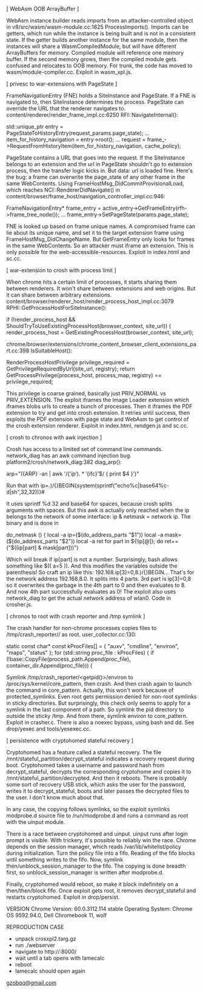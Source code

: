 [ WebAsm OOB ArrayBuffer ]

WebAsm instance builder reads imports from an attacker-controlled object in v8/src/wasm/wasm-module.cc:1625 ProcessImports(). Imports can be getters, which run while the instance is being built and is not in a consistent state. If the getter builds another instance for the same module, then the instances will share a WasmCompiledModule, but will have different ArrayBuffers for memory. Compiled module will reference one memory buffer. If the second memory grows, then the compiled module gets confused and relocates to OOB memory. For trunk, the code has moved to wasm/module-compiler.cc. Exploit in wasm_xpl.js.


[ privesc to war-extensions with PageState ]

FrameNavigationEntry (FNE) holds a SiteInstance and PageState. If a FNE is navigated to, then SiteInstance determines the process. PageState can override the URL that the renderer navigates to. content/renderer/render_frame_impl.cc:6250 RFI::NavigateInternal():

  std::unique_ptr<HistoryEntry> entry =
    PageStateToHistoryEntry(request_params.page_state);
  ...
  item_for_history_navigation = entry->root();
  ...
  request = frame_->RequestFromHistoryItem(item_for_history_navigation,
                                           cache_policy);

PageState contains a URL that goes into the request. If the SiteInstance belongs to an extension and the url in PageState shouldn't go to extension process, then the transfer logic kicks in. But data: url is loaded fine. Here's the bug: a frame can overwrite the page_state of any other frame in the same WebContents. Using FrameHostMsg_DidCommitProvisionalLoad, which reaches NCI::RendererDidNavigate() in content/browser/frame_host/navigation_controller_impl.cc:946:

  FrameNavigationEntry* frame_entry =
      active_entry->GetFrameEntry(rfh->frame_tree_node());
  ...
  frame_entry->SetPageState(params.page_state);

FNE is looked up based on frame unique names. A compromised frame can lie about its unique name, and set it to the target extension frame using FrameHostMsg_DidChangeName. But GetFrameEntry only looks for frames in the same WebContents. So an attacker must iframe an extension. This is only possible for the web-accessible-resources. Exploit in index.html and sc.cc.


[ war-extension to crosh with process limit ]

When chrome hits a certain limit of processes, it starts sharing them between renderers. It won't share between extensions and web origins. But it can share between arbitrary extensions. content/browser/renderer_host/render_process_host_impl.cc:3079 RPHI::GetProcessHostForSiteInstance():

  if (!render_process_host &&
      ShouldTryToUseExistingProcessHost(browser_context, site_url)) {
    render_process_host = GetExistingProcessHost(browser_context, site_url);

chrome/browser/extensions/chrome_content_browser_client_extensions_part.cc:398 IsSuitableHost():

  RenderProcessHostPrivilege privilege_required =
      GetPrivilegeRequiredByUrl(site_url, registry);
  return GetProcessPrivilege(process_host, process_map, registry) ==
         privilege_required;

This privilege is coarse grained, basically just PRIV_NORMAL vs PRIV_EXTENSION. The exploit iframes the Image Loader extension which iframes blobs urls to create a bunch of processes. Then it iframes the PDF extension to try and get into crosh extension. It retries until success, then exploits the PDF extension with page state and WebAsm to get control of the crosh extension renderer. Exploit in index.html, rendgen.js and sc.cc.


[ crosh to chronos with awk injection ]

Crosh has access to a limited set of command line commands. network_diag has an awk command injection bug. platform2/crosh/network_diag:382 diag_arp():

  arp="$(${ARP} -an | awk '/('${ip}').*'${ifc}'$/ { print $4 }')"

Run that with ip=.)/{}BEGIN{system(sprintf("echo%c<base64>|base64%c-d|sh",32,32))}#

It uses sprintf %d 32 and base64 for spaces, because crosh splits arguments with spaces. But this awk is actually only reached when the ip belongs to the network of some interface: ip & netmask = network ip. The binary and is done in

do_netmask () {
  local -a ip=($(do_address_parts "$1"))
  local -a mask=($(do_address_parts "$2"))
  local -a ret
  for part in ${!ip[@]}; do
    ret+=("$((ip[part] & mask[part]))")

Which will break if ip[part] is not a number. Surprisingly, bash allows something like $(( a=5 )). And this modifies the variables outside the parenthesis! So craft an ip like this: 192.168.ip[3]=0,8.)/{}BEGIN... That's for the network address 192.168.8.0. It splits into 4 parts. 3rd part is ip[3]=0,8 so it overwrites the garbage in the 4th part to 0 and then evaluates to 8. And now 4th part successfully evaluates as 0! The exploit also uses network_diag to get the actual network address of wlan0. Code in crosher.js.


[ chronos to root with crash reporter and /tmp symlink ]

The crash handler for non-chrome processes copies files to /tmp/crash_reporter/<crashed pid>/ as root. user_collector.cc:130:

  static const char* const kProcFiles[] = {
    "auxv",
    "cmdline",
    "environ",
    "maps",
    "status"
  };
  for (std::string proc_file : kProcFiles) {
    if (!base::CopyFile(process_path.Append(proc_file),
                        container_dir.Append(proc_file))) {

Symlink /tmp/crash_reporter/<getpid()>/environ to /proc/sys/kernel/core_pattern, then crash. And then crash again to launch the command in core_pattern. Actually, this won't work because of protected_symlinks. Even root gets permission denied for non-root symlinks in sticky directories. But surprisingly, this check only seems to apply for a symlink in the last component of a path. So symlink the pid directory to outside the sticky /tmp. And from there, symlink environ to core_pattern. Exploit in crasher.c. There is also a noexec bypass, using bash and dd. See drop/yexec and tools/yesexec.cc.


[ persistence with cryptohomed stateful recovery ]

Cryptohomed has a feature called a stateful recovery. The file /mnt/stateful_partition/decrypt_stateful indicates a recovery request during boot. Cryptohomed takes a username and password hash from decrypt_stateful, decrypts the corresponding cryptohome and copies it to /mnt/stateful_partition/decrypted. And then it reboots. There is probably some sort of recovery USB stick, which asks the user for the password, writes it to decrypt_stateful, boots and later passes the decrypted files to the user. I don't know much about that.

In any case, the copying follows symlinks, so the exploit symlinks modprobe.d source file to /run/modprobe.d and runs a command as root with the uinput module.

There is a race between cryptohomed and uinput. uinput runs after login prompt is visible. With trickery, it's possible to reliably win the race. Chrome depends on the session manager, which reads /var/lib/whitelist/policy during initialization. Turn the policy file into a fifo. Reading of the fifo blocks until something writes to the fifo. Now, symlink then/unblock_session_manager to the fifo. The copying is done breadth first, so unblock_session_manager is written after modprobe.d.

Finally, cryptohomed would reboot, so make it block indefinitely on a then/then/block fifo. Once exploit gets root, it removes decrypt_stateful and restarts cryptohomed. Exploit in drop/persist.


VERSION
Chrome Version: 60.0.3112.114 stable
Operating System: Chrome OS 9592.94.0, Dell Chromebook 11, wolf

REPRODUCTION CASE
* unpack crosxpl2.targ.gz
* run ./webserver
* navigate to http://<ip>:8000/
* wait until a tab opens with lamecalc
* reboot
* lamecalc should open again

gzobqq@gmail.com
